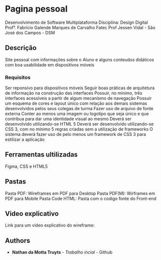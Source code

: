 
# Pagina pessoal

Desenvolvimento de Software Multiplataforma
Disciplina: Design Digital
Prof°. Fabrício Galende Marques de Carvalho
Fatec Prof Jessen Vidal - São José dos Campos - DSM


## Descrição
Site pessoal com informações sobre o Aluno e alguns conteudos didáticos com 
boa usabilidade em dispositivos móveis


### Requisitos
Ser reponsivo para dispositivos móveis
Seguir boas práticas de arquitetura de informação na construção das interfaces
Possuir, no mínimo, três interfaces acessíveis a partir de algum mecanismo de navegação
Possuir um esquema de cores e layout único com relação aos demais sistemas desenvolvidos pelos seus colegas de turma
Fazer uso de arquivo de fonte externa
Conter ao menos uma imagem ou logotipo que seja único e que contribua para dar uma identidade visual ao mesmo
Deverá ser desenvolvido utilizando-se HTML 5
Deverá ser desenvolvido utilizando-se CSS 3, com no mínimo 5 regras criadas sem a utilização de frameworks
O sistema deverá fazer uso de pelo menos um framework de CSS 3 para estilizar a aplicação


## Ferramentas ultilizadas
Figma, CSS e HTML5

## Pastas
Pasta PDF: Wireframes em PDF para Desktop
Pasta PDF(M): Wirframes em PDF para Mobile
Pasta Code HTML: Pasta com o codigo fonte do Front-end


## Video explicativo
Link para um vídeo explicativo do wireframe:

## Authors

* **Nathan da Motta Truyts** - *Trabalho incial* - Github



